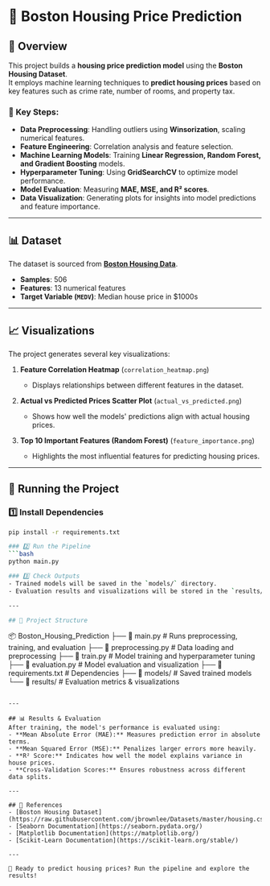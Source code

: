 # 🏡 Boston Housing Price Prediction

## 📌 Overview
This project builds a **housing price prediction model** using the **Boston Housing Dataset**.  
It employs machine learning techniques to **predict housing prices** based on key features such as crime rate, number of rooms, and property tax.

### 🔹 Key Steps:
- **Data Preprocessing**: Handling outliers using **Winsorization**, scaling numerical features.
- **Feature Engineering**: Correlation analysis and feature selection.
- **Machine Learning Models**: Training **Linear Regression, Random Forest, and Gradient Boosting** models.
- **Hyperparameter Tuning**: Using **GridSearchCV** to optimize model performance.
- **Model Evaluation**: Measuring **MAE, MSE, and R² scores**.
- **Data Visualization**: Generating plots for insights into model predictions and feature importance.

---

## 📊 Dataset
The dataset is sourced from **[Boston Housing Data](https://raw.githubusercontent.com/jbrownlee/Datasets/master/housing.csv)**.

- **Samples**: 506  
- **Features**: 13 numerical features  
- **Target Variable (`MEDV`)**: Median house price in $1000s  

---

## 📈 Visualizations
The project generates several key visualizations:

1. **Feature Correlation Heatmap** (`correlation_heatmap.png`)  
   - Displays relationships between different features in the dataset.

2. **Actual vs Predicted Prices Scatter Plot** (`actual_vs_predicted.png`)  
   - Shows how well the models' predictions align with actual housing prices.

3. **Top 10 Important Features (Random Forest)** (`feature_importance.png`)  
   - Highlights the most influential features for predicting housing prices.

---

## 🚀 Running the Project
### 1️⃣ Install Dependencies
```bash
pip install -r requirements.txt

### 2️⃣ Run the Pipeline
```bash
python main.py

### 3️⃣ Check Outputs
- Trained models will be saved in the `models/` directory.
- Evaluation results and visualizations will be stored in the `results/` directory.

---

## 📂 Project Structure
```
📦 Boston_Housing_Prediction
├── 📄 main.py             # Runs preprocessing, training, and evaluation
├── 📄 preprocessing.py    # Data loading and preprocessing
├── 📄 train.py            # Model training and hyperparameter tuning
├── 📄 evaluation.py       # Model evaluation and visualization
├── 📄 requirements.txt    # Dependencies
├── 📂 models/             # Saved trained models
└── 📂 results/            # Evaluation metrics & visualizations
```

---

## 📊 Results & Evaluation
After training, the model's performance is evaluated using:
- **Mean Absolute Error (MAE):** Measures prediction error in absolute terms.
- **Mean Squared Error (MSE):** Penalizes larger errors more heavily.
- **R² Score:** Indicates how well the model explains variance in house prices.
- **Cross-Validation Scores:** Ensures robustness across different data splits.

---

## 🔗 References
- [Boston Housing Dataset](https://raw.githubusercontent.com/jbrownlee/Datasets/master/housing.csv)
- [Seaborn Documentation](https://seaborn.pydata.org/)
- [Matplotlib Documentation](https://matplotlib.org/)
- [Scikit-Learn Documentation](https://scikit-learn.org/stable/)

---

🚀 Ready to predict housing prices? Run the pipeline and explore the results!
